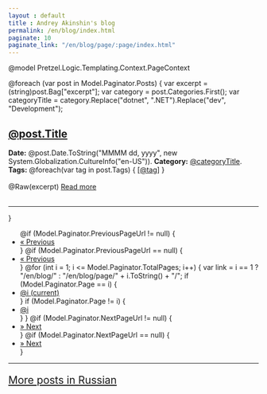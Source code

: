 ```yaml
---
layout : default
title : Andrey Akinshin's blog
permalink: /en/blog/index.html
paginate: 10
paginate_link: "/en/blog/page/:page/index.html"
---
```

@model Pretzel.Logic.Templating.Context.PageContext

<div class="blog-main">
@foreach (var post in Model.Paginator.Posts)
{
    var excerpt = (string)post.Bag["excerpt"];
    var category = post.Categories.First();
    var categoryTitle = category.Replace("dotnet", ".NET").Replace("dev", "Development");
    <div class="blog-post">
        <h2 class="blog-post-title"><a href='@post.Url.Replace("index.html", "")'>@post.Title</a></h2>
        <span class="blog-post-meta">
          <b>Date:</b> @post.Date.ToString("MMMM dd, yyyy", new System.Globalization.CultureInfo("en-US")).
          <b>Category:</b> <a href="/en/blog/content/#@category">@categoryTitle</a>.
          <b>Tags:</b>
            @foreach(var tag in post.Tags)
            {
                <a href="/en/blog/tags/#@tag"><span>[</span><span>@tag</span><span>]</span></a>
            }
        </span><br /><br />
        @Raw(excerpt)
        <a href='@post.Url.Replace("index.html", "")'>Read more</a><br /><br />
        <hr />
    </div>
}
</div>

<nav>
  <ul class="pagination">
    @if (Model.Paginator.PreviousPageUrl != null)
    {
      <li class="page-item">
        <a class="page-link" href='@Model.Paginator.PreviousPageUrl.Replace("index.html", "")' aria-label="Previous">
          <span aria-hidden="true">&laquo;</span>
          <span class="sr-only">Previous</span>
        </a>
      </li>
    }
    @if (Model.Paginator.PreviousPageUrl == null)
    {
      <li class="page-item disabled">
        <a class="page-link" href="#" aria-label="Previous">
          <span aria-hidden="true">&laquo;</span>
          <span class="sr-only">Previous</span>
        </a>
      </li>
    }
    @for (int i = 1; i <= Model.Paginator.TotalPages; i++)
    {
      var link = i == 1 ? "/en/blog/" : "/en/blog/page/" + i.ToString() + "/";
      if (Model.Paginator.Page == i)
      {
        <li class="page-item active">
          <a class="page-link" href="@link">@i <span class="sr-only">(current)</span></a>
        </li>
      }
      if (Model.Paginator.Page != i)
      {
        <li class="page-item"><a class="page-link" href="@link">@i</a></li>
      }
    }
    @if (Model.Paginator.NextPageUrl != null)
    {
      <li class="page-item">
        <a class="page-link" href='@Model.Paginator.NextPageUrl.Replace("index.html", "")' aria-label="Next">
          <span aria-hidden="true">&raquo;</span>
          <span class="sr-only">Next</span>
        </a>
      </li>
    }
    @if (Model.Paginator.NextPageUrl == null)
    {
      <li class="page-item disabled">
        <a class="page-link" href="#" aria-label="Next">
          <span aria-hidden="true">&raquo;</span>
          <span class="sr-only">Next</span>
        </a>
      </li>
    }
  </ul>
</nav>

<hr />
<p style="font-size:150%"><a href="/ru/blog/">More posts in Russian</a></p>